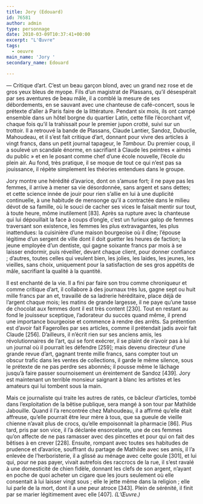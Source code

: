 ```yaml
---
title: Jory (Edouard)
id: 76581
author: admin
type: personnage
date: 2010-03-09T10:37:41+00:00
excerpt: "L'Œuvre"
tags:
  - oeuvre
main_name: 'Jory '
secondary_name: Edouard

---
```

— Critique d&rsquo;art. C&rsquo;est un beau garçon blond, avec un grand nez rose et de gros yeux bleus de myope. Fils d&rsquo;un magistrat de Plassans, qu&rsquo;il désespérait par ses aventures de beau mâle, il a comblé la mesure de ses débordements, en se sauvant avec une chanteuse de café-concert, sous le prétexte d&rsquo;aller à Paris faire de la littérature. Pendant six mois, ils ont campé ensemble dans un hôtel borgne du quartier Latin, cette fille l&rsquo;écorchant vif, chaque fois qu&rsquo;il la trahissait pour le premier jupon crotté, suivi sur un trottoir. Il a retrouvé la bande de Plassans, Claude Lantier, Sandoz, Dubuclie, Mahoudeau, et il s&rsquo;est fait critique d&rsquo;art, donnant pour vivre des articles à vingt francs, dans un petit journal tapageur, le _Tambour._ Du premier coup, il a soulevé un scandale énorme, en sacrifiant à Claude les peintres « aimés du public » et en le posant comme chef d&rsquo;une école nouvelle, l&rsquo;école du plein air. Au fond, très pratique, il se moque de tout ce qui n&rsquo;est pas sa jouissance, il répète simplement les théories entendues dans le groupe.

Jory montre une hérédité d&rsquo;avarice, dont on s&rsquo;amuse fort; il ne paye pas les femmes, il arrive à mener sa vie désordonnée, sans argent et sans dettes; et cette science innée de jouir pour rien s&rsquo;allie en lui à une duplicité continuelle, à une habitude de mensonge qu&rsquo;il a contractée dans le milieu dévot de sa famille, où le souci de cacher ses vices le faisait mentir sur tout, à toute heure, môme inutilement [83]. Après sa rupture avec la chanteuse qui lui dépouillait la face à coups d&rsquo;ongle, c&rsquo;est un furieux galop de femmes traversant son existence, les femmes les plus extravagantes, les plus inattendues: la cuisinière d&rsquo;une maison bourgeoise où il dîne; l&rsquo;épouse légitime d&rsquo;un sergent de ville dont il doit guetter les heures de faction; la jeune employée d&rsquo;un dentiste, qui gagne soixante francs par mois à se laisser endormir, puis réveiller, devant chaque client, pour donner confiance ; d&rsquo;autres, toutes celles qui veulent bien, les jolies, les laides, les jeunes, les vieilles, sans choix, uniquement pour la satisfaction de ses gros appétits de mâle, sacrifiant la qualité à la quantité.

Il est enchanté de la vie. Il a fini par faire son trou comme chroniqueur et comme critique d&rsquo;art, il collabore à des journaux très lus, gagne sept ou huit mille francs par an et, travaillé de sa ladrerie héréditaire, place déjà de l&rsquo;argent chaque mois; les matins de grande largesse, il ne paye qu&rsquo;une tasse de chocolat aux femmes dont il est très content [230]. Tout en restant au fond le jouisseur sceptique, l&rsquo;adorateur du succès quand même, il prend une importance bourgeoise et commence à rendre des arrêts. Sa prétention est d&rsquo;avoir fait Fagerolles par ses articles, comme il prétendait jadis avoir fait Claude [256]. D&rsquo;ailleurs, il n&rsquo;écrit rien sur ses anciens amis, les révolutionnaires de l&rsquo;art, qui se font exécrer, il se plaint de n&rsquo;avoir pas à lui un journal où il pourrait les défendre [259]; mais devenu directeur d&rsquo;une grande revue d&rsquo;art, gagnant trente mille francs, sans compter tout un obscur trafic dans les ventes de collections, il garde le même silence, sous le prétexte de ne pas perdre ses abonnés; il pousse même le lâchage jusqu&rsquo;à faire passer sournoisement un éreintement de Sandoz [439]. Jory est maintenant un terrible monsieur saignant à blanc les artistes et les amateurs qui lui tombent sous la main.

Mais ce journaliste qui traite les autres de ratés, ce bâcleur d&rsquo;articles, tombé dans l&rsquo;exploitation de la bêtise publique, sera mangé à son tour par Mathilde Jabouille. Quand il l&rsquo;a rencontrée chez Mahoudeau, il a affirmé qu&rsquo;elle était affreuse, qu&rsquo;elle pourrait être leur mère à tous, que sa gueule de vieille chienne n&rsquo;avait plus de crocs, qu&rsquo;elle empoisonnait la pharmacie [86]. Plus tard, pris par son vice, il l&rsquo;a déclarée ensorcelante, une de ces femmes qu&rsquo;on affecte de ne pas ramasser avec des pincettes et pour qui on fait des bêtises à en crever [228]. Ensuite, rompant avec toutes ses habitudes de prudence et d&rsquo;avarice, souffrant du partage de Mathilde avec ses amis, il l&rsquo;a enlevée de l&rsquo;herboristerie, il a glissé au ménage avec celte goule [301], et lui qui, pour ne pas payer, vivait autrefois des raccrocs de la rue, il s&rsquo;est ravalé à une domesticité de chien fidèle, donnant les clefs de son argent, n&rsquo;ayant en poche de quoi acheter un cigare que les jours seulement où elle consentait à lui laisser vingt sous ; elle le jette même dans la religion ; elle lui parle de la mort, dont il a une peur atroce [343]. Plein de sérénité, il finit par se marier légitimement avec elle [407]. _(L&rsquo;Œuvre.)_